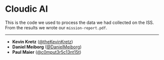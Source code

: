 # Cloudic AI

This is the code we used to process the data we had collected on the ISS. From the results we wrote our `mission-report.pdf`.

---

- **Kevin Kretz** ([@theKevinKretz](https://github.com/theKevinKretz))
- **Daniel Meiborg** ([@DanielMeiborg](https://github.com/DanielMeiborg))
- **Paul Maier** ([@c0mput3r5c13nt15t](https://github.com/c0mput3r5c13nt15t))
